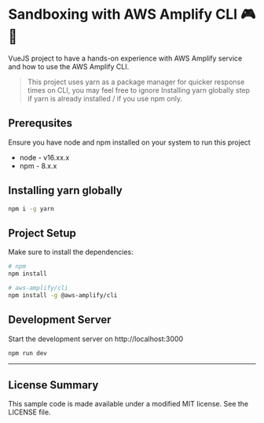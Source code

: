 # Sandboxing with AWS Amplify CLI 🎮🚀

VueJS project to have a hands-on experience with AWS Amplify service and how to use the AWS Amplify CLI.

> This project uses yarn as a package manager for quicker response times on CLI, you may feel free to ignore Installing yarn globally step if yarn is already installed / if you use npm only.

## Prerequsites
Ensure you have node and npm installed on your system to run this project
- node - v16.xx.x
- npm - 8.x.x

## Installing yarn globally
```sh
npm i -g yarn
```
## Project Setup

Make sure to install the dependencies:

```sh
# npm
npm install

# aws-amplify/cli
npm install -g @aws-amplify/cli
```
## Development Server

Start the development server on http://localhost:3000

```sh
npm run dev
```
---
## License Summary
This sample code is made available under a modified MIT license. See the LICENSE file.